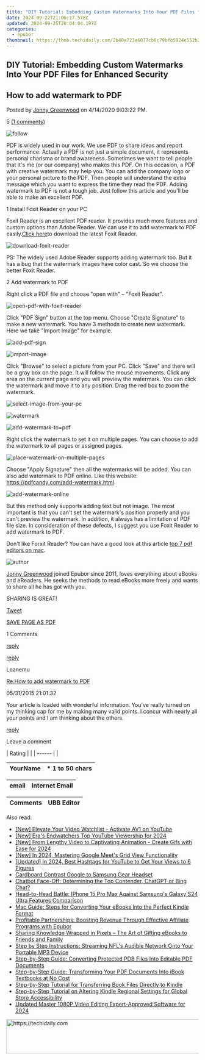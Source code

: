 ```yaml
---
title: "DIY Tutorial: Embedding Custom Watermarks Into Your PDF Files for Enhanced Security"
date: 2024-09-22T21:06:17.578Z
updated: 2024-09-25T20:04:04.197Z
categories:
  - epubor
thumbnail: https://thmb.techidaily.com/2b40a723a6077cb6c79bfb5924e552b293609acafd7a9691ad956f89a6aa172b.jpg
---
```


## DIY Tutorial: Embedding Custom Watermarks Into Your PDF Files for Enhanced Security

## How to add watermark to PDF

Posted by [Jonny Greenwood](https://plus.google.com/u/0/+JonnyGreenwood999) on 4/14/2020 9:03:22 PM.

5 [(1 comments)](http://www.epubor.com/#comment-area) 

![follow](http://www.epubor.com/images/follow.png)

PDF is widely used in our work. We use PDF to share ideas and report performance. Actually a PDF is not just a simple document, it represents personal charisma or brand awareness. Sometimes we want to tell people that it's me (or our company) who makes this PDF. On this occasion, a PDF with creative watermark may help you. You can add the company logo or your personal picture to the PDF. Then people will understand the extra message which you want to express the time they read the PDF. Adding watermark to PDF is not a tough job. Just follow this article and you'll be able to make an excellent PDF.

1  Install Foxit Reader on your PC 

Foxit Reader is an excellent PDF reader. It provides much more features and custom options than Adobe Reader. We can use it to add watermark to PDF easily.[Click here](https://www.foxitsoftware.com/pdf-reader/)to download the latest Foxit Reader. 

![download-foxit-reader](https://www.epubor.com/images/uppic/1-download-foxit-reader.jpg)

PS: The widely used Adobe Reader supports adding watermark too. But it has a bug that the watermark images have color cast. So we choose the better Foxit Reader.

2 Add watermark to PDF 

Right click a PDF file and choose "open with" – "Foxit Reader".

![open-pdf-with-foxit-reader](https://www.epubor.com/images/uppic/2-open-pdf-with-foxit-reader.jpg)

Click "PDF Sign" button at the top menu. Choose "Create Signature" to make a new watermark. You have 3 methods to create new watermark. Here we take "Import Image" for example.

![add-pdf-sign](https://www.epubor.com/images/uppic/3-add-pdf-sign.jpg)

![import-image](https://www.epubor.com/images/uppic/4-import-image.jpg)

Click "Browse" to select a picture from your PC. Click "Save" and there will be a gray box on the page. It will follow the mouse movements. Click any area on the current page and you will preview the watermark. You can click the watermark and move it to any position. Drag the red box to zoom the watermark. 

![select-image-from-your-pc](https://www.epubor.com/images/uppic/5-select-image-from-your-pc.jpg)

![watermark](https://www.epubor.com/images/uppic/6-watermark.jpg)

![add-watermark-to=pdf](https://www.epubor.com/images/uppic/7-adjust-watermark-size.jpg)

Right click the watermark to set it on multiple pages. You can choose to add the watermark to all pages or assigned pages.

![place-watermark-on-multiple-pages](https://www.epubor.com/images/uppic/8-place-watermark-on-multiple-pages.jpg)

Choose "Apply Signature" then all the watermarks will be added. You can also add watermark to PDF online. Like this website: <https://pdfcandy.com/add-watermark.html>. 

![add-watermark-online](https://www.epubor.com/images/uppic/9-add-watermark-online.jpg)

But this method only supports adding text but not image. The most important is that you can't set the watermark's position properly and you can't preview the watermark. In addition, it always has a limitation of PDF file size. In consideration of these defects, I suggest you use Foxit Reader to add watermark to PDF.

Don't like Forxit Reader? You can have a good look at this article [top 7 pdf editors on mac](https://tools.techidaily.com/epubor/products/).

![author](https://www.epubor.com/images/uppic/jonny.png)

[Jonny Greenwood](https://plus.google.com/u/0/+JonnyGreenwood999) joined Epubor since 2011, loves everything about eBooks and eReaders. He seeks the methods to read eBooks more freely and wants to share all he has got with you.

SHARING IS GREAT!

[Tweet](https://twitter.com/share) 

[SAVE PAGE AS PDF](https://tools.techidaily.com/epubor/products/) 

1 Comments

[reply](https://tools.techidaily.com/epubor/products/) 

[reply](https://tools.techidaily.com/epubor/products/) 

Loanemu

[Re:How to add watermark to PDF](https://tools.techidaily.com/epubor/products/)

05/31/2015 21:01:32

Your article is loaded with wonderful information. You've really turned on my thinking cap for me by making many valid points. I concur with nearly all your points and I am thinking about the others.  

[reply](https://tools.techidaily.com/epubor/products/) 

Leave a comment

| Rating |  |
| ------ |  |

| YourName | \*  1 to 50 chars |
| -------- | ----------------- |

| email | Internet Email |
| ----- | -------------- |

| Comments | UBB Editor |
| -------- | ---------- |

<ins class="adsbygoogle"
     style="display:block"
     data-ad-format="autorelaxed"
     data-ad-client="ca-pub-7571918770474297"
     data-ad-slot="1223367746"></ins>

<ins class="adsbygoogle"
     style="display:block"
     data-ad-client="ca-pub-7571918770474297"
     data-ad-slot="8358498916"
     data-ad-format="auto"
     data-full-width-responsive="true"></ins>

<span class="atpl-alsoreadstyle">Also read:</span>
<div><ul>
<li><a href="https://youtube-videos.techidaily.com/new-elevate-your-video-watchlist-activate-av1-on-youtube/"><u>[New] Elevate Your Video Watchlist - Activate AV1 on YouTube</u></a></li>
<li><a href="https://facebook-record-videos.techidaily.com/new-eras-endwatchers-top-youtube-viewership-for-2024/"><u>[New] Era's Endwatchers Top YouTube Viewership for 2024</u></a></li>
<li><a href="https://eaxpv-info.techidaily.com/new-from-lengthy-video-to-captivating-animation-create-gifs-with-ease-for-2024/"><u>[New] From Lengthy Video to Captivating Animation - Create Gifs with Ease for 2024</u></a></li>
<li><a href="https://on-screen-recording.techidaily.com/new-in-2024-mastering-google-meets-grid-view-functionality/"><u>[New] In 2024, Mastering Google Meet's Grid View Functionality</u></a></li>
<li><a href="https://youtube-data.techidaily.com/ed-in-2024-best-hashtags-for-youtube-to-get-your-views-to-6-figures/"><u>[Updated] In 2024, Best Hashtags for YouTube to Get Your Views to 6 Figures</u></a></li>
<li><a href="https://extra-resources.techidaily.com/cardboard-contrast-google-to-samsung-gear-headset/"><u>Cardboard Contrast Google to Samsung Gear Headset</u></a></li>
<li><a href="https://tech-haven.techidaily.com/chatbot-face-off-determining-the-top-contender-chatgpt-or-bing-chat/"><u>Chatbot Face-Off: Determining the Top Contender, ChatGPT or Bing Chat?</u></a></li>
<li><a href="https://tech-recovery.techidaily.com/head-to-head-battle-iphone-15-pro-max-against-samsungs-galaxy-s24-ultra-features-comparison/"><u>Head-to-Head Battle: IPhone 15 Pro Max Against Samsung's Galaxy S24 Ultra Features Comparison</u></a></li>
<li><a href="https://discover-amazing.techidaily.com/mac-guide-steps-for-converting-your-ebooks-into-the-perfect-kindle-format/"><u>Mac Guide: Steps for Converting Your eBooks Into the Perfect Kindle Format</u></a></li>
<li><a href="https://discover-amazing.techidaily.com/profitable-partnerships-boosting-revenue-through-effective-affiliate-programs-with-epubor/"><u>Profitable Partnerships: Boosting Revenue Through Effective Affiliate Programs with Epubor</u></a></li>
<li><a href="https://discover-amazing.techidaily.com/sharing-knowledge-wrapped-in-pixels-the-art-of-gifting-ebooks-to-friends-and-family/"><u>Sharing Knowledge Wrapped in Pixels – The Art of Gifting eBooks to Friends and Family</u></a></li>
<li><a href="https://discover-amazing.techidaily.com/step-by-step-instructions-streaming-nfls-audible-network-onto-your-portable-mp3-device/"><u>Step by Step Instructions: Streaming NFL's Audible Network Onto Your Portable MP3 Device</u></a></li>
<li><a href="https://discover-amazing.techidaily.com/step-by-step-guide-converting-protected-pdb-files-into-editable-pdf-documents/"><u>Step-by-Step Guide: Converting Protected PDB Files Into Editable PDF Documents</u></a></li>
<li><a href="https://discover-amazing.techidaily.com/step-by-step-guide-transforming-your-pdf-documents-into-ibook-textbooks-at-no-cost/"><u>Step-by-Step Guide: Transforming Your PDF Documents Into iBook Textbooks at No Cost</u></a></li>
<li><a href="https://discover-amazing.techidaily.com/step-by-step-tutorial-for-transferring-book-files-directly-to-kindle/"><u>Step-by-Step Tutorial for Transferring Book Files Directly to Kindle</u></a></li>
<li><a href="https://discover-amazing.techidaily.com/step-by-step-tutorial-on-altering-kindle-regional-settings-for-global-store-accessibility/"><u>Step-by-Step Tutorial on Altering Kindle Regional Settings for Global Store Accessibility</u></a></li>
<li><a href="https://ai-video-apps.techidaily.com/updated-master-1080p-video-editing-expert-approved-software-for-2024/"><u>Updated Master 1080P Video Editing Expert-Approved Software for 2024</u></a></li>
</ul></div>

<!-- affiliate ads begin -->
<a href="https://appsumo.8odi.net/c/5597632/2094421/7443" target="_top" id="2094421">
  <img src="//a.impactradius-go.com/display-ad/7443-2094421" border="0" alt="https://techidaily.com" width="728" height="90"/>
</a>
<img height="0" width="0" src="https://appsumo.8odi.net/i/5597632/2094421/7443" style="position:absolute;visibility:hidden;" border="0" />
<!-- affiliate ads end -->

